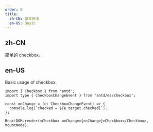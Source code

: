 ```yaml
---
order: 0
title:
  zh-CN: 基本用法
  en-US: Basic
---
```


## zh-CN

简单的 checkbox。

## en-US

Basic usage of checkbox.

```tsx
import { Checkbox } from 'antd';
import type { CheckboxChangeEvent } from 'antd/es/checkbox';

const onChange = (e: CheckboxChangeEvent) => {
  console.log(`checked = ${e.target.checked}`);
};

ReactDOM.render(<Checkbox onChange={onChange}>Checkbox</Checkbox>, mountNode);
```
